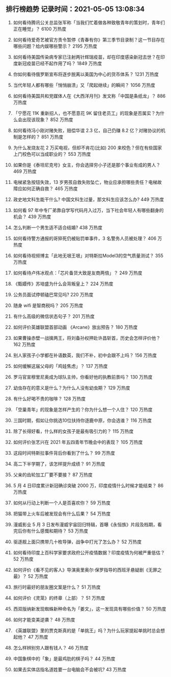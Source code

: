 
## 排行榜趋势 记录时间：2021-05-05 13:08:34
  
  1. 如何看待腾讯公关总监张军称「当我们忙着做各种致敬青年的策划时，青年们正在睡觉」？ 6100 万热度
    
  2. 如何看待爱奇艺被官方责令暂停《青春有你》第三季节目录制？这一节目存在哪些问题？给内娱哪些警示？ 2195 万热度
    
  3. 如何看待美国传染病专家已注射两针辉瑞疫苗，却在印度感染新冠去世？在印度新冠疫苗已经不起作用了吗？ 1849 万热度
    
  4. 你如何看待俄罗斯宣布将逐步脱离以美国为中心的货币体系？ 1231 万热度
    
  5. 当代年轻人都有哪些「悄悄崩溃」又「爬起继续」的瞬间？ 1056 万热度
    
  6. 如何看待美国共和党媒体人在《大西洋月刊》发文称「中国是条纸龙」？ 886 万热度
    
  7. 「宁愿花 11K 重新招人，也不愿意花 9K 留住老员工」的现象是否属实？为什么会出现该现象？ 852 万热度
    
  8. 如何看待冯小刚对赌失败，赔偿华谊 2.3 亿，自己仍赚 8.2 亿？对赌协议的机制是怎样的？ 851 万热度
    
  9. 为什么发烧友花 2 万买电视，但却不肯花(比如) 200 来校色？但在有些国家上门校色可以当成职业的？ 553 万热度
    
  10. 如果你是《泰坦尼克号》女主，你会选择穷小子还是那个事业有成的男人？ 469 万热度
    
  11. 电梯紧急按钮失效，13 岁男孩自救失败坠亡，物业应承担哪些责任？电梯故障应如何正确自救？ 465 万热度
    
  12. 政史地文科生能干什么? 中国文科生过量，那文科生应该怎么办? 449 万热度
    
  13. 如何看 97 年中专厂弟靠自学写代码月入过万，当下社会年轻人有哪些翻身的机会？ 439 万热度
    
  14. 怎么判断一个男生适不适合结婚? 438 万热度
    
  15. 如何看待警方通报的哥猝死仍被贴罚单事件，3 名警务人员被处理？ 406 万热度
    
  16. 如何看待视频博主「此地无垠王垠」对特斯拉Model3的空气质量测试？ 355 万热度
    
  17. 如何看待卢伟冰观点：「芯片备货大致是友商两倍」？ 249 万热度
    
  18. 《甄嬛传》苏培盛为什么会背叛皇上？ 224 万热度
    
  19. 公务员面试停顿磕巴常见吗? 220 万热度
    
  20. 随身 wifi 是智商税吗？ 205 万热度
    
  21. 有什么高级的微信状态句子？ 201 万热度
    
  22. 如何评价英雄联盟首部动画 《Arcane》放出预告？ 180 万热度
    
  23. 如果曹操赤壁一战擒两王，将刘备孙权押赴许昌斩首，历史会怎样评价他？ 162 万热度
    
  24. 别人家孩子小学都在补语数英，我们不补，初中会跟不上吗？ 156 万热度
    
  25. 如何缓解这届父母的「鸡娃焦虑」？ 137 万热度
    
  26. 罗马官宣穆里尼奥成为球队主帅，你看好他的执教前景吗？ 130 万热度
    
  27. 幼虫存在的意义是什么？为什么人没有幼虫期？ 129 万热度
    
  28. 有什么好喝不贵的咖啡？ 128 万热度
    
  29. 「空巢青年」的现象是怎样产生的？你为什么想一个人住？ 120 万热度
    
  30. 三国时期，假如让你挑选10位扶持你逐鹿中原，你会选谁？ 116 万热度
    
  31. 除了长得好看，什么样的女孩子是最有吸引力的？ 115 万热度
    
  32. 如何评价张艺兴在 2021 年五四青年节晚会中的表现？ 105 万热度
    
  33. 这段时间特斯拉事件背后你看到了什么？ 99 万热度
    
  34. 高二下半学期了，该怎样提升成绩？ 91 万热度
    
  35. 父亲的齿轮加工厂要不要接？ 87 万热度
    
  36. 5 月 4 日印度累计新冠确诊突破 2000 万，印度疫情什么时候才能结束？ 86 万热度
    
  37. 如何从行动上判断一个人是否喜欢你？ 59 万热度
    
  38. 把猫带上火车后被发现会有什么后果？ 54 万热度
    
  39. 漫威影业 5 月 3 日发布漫威宇宙回归特辑，首曝《永恒族》片段及档期，看完后你有什么感慨和期待？ 53 万热度
    
  40. 驱逐舰上面只携带几十枚导弹，战争中打光了怎么办？ 52 万热度
    
  41. 如何看待印度上百科学家要求政府公开疫情数据？印度疫情为何被严重低估？ 52 万热度
    
  42. 如何评价《看不见的客人》导演奥里奥尔·保罗指导的西班牙悬疑剧《无罪之最》？ 52 万热度
    
  43. 旅行时最好的朋友圈文案是什么？ 51 万热度
    
  44. 如何评价《灵笼》的终章（上部）？ 51 万热度
    
  45. 西双版纳新发现蜘蛛新种命名为「姜文」，这一发现具有哪些价值？ 50 万热度
    
  46. 如何才能变美逆袭？ 48 万热度
    
  47. 《英雄联盟》里的贾克斯真的是「单挑王」吗？为什么玩家提起单挑时总会想起他？ 47 万热度
    
  48. 怎么样辨别穷人跟有钱人？ 46 万热度
    
  49. 中国象棋中的「象」是最鸡肋的棋子吗？ 44 万热度
    
  50. 如果去实体店指名道姓要一台电脑会不会被坑? 43 万热度
    